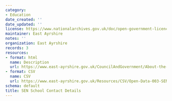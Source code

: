 ```yaml
---
category:
- Education
date_created: ''
date_updated: ''
license: https://www.nationalarchives.gov.uk/doc/open-government-licence/version/3/
maintainer: East Ayrshire
notes: ''
organization: East Ayrshire
records: 3
resources:
- format: html
  name: Description
  url: https://www.east-ayrshire.gov.uk/CouncilAndGovernment/About-the-Council/Information-and-statistics/Open-Data.aspx
- format: CSV
  name: CSV
  url: https://www.east-ayrshire.gov.uk/Resources/CSV/Open-Data-003-SEN-School-Contacts.csv
schema: default
title: SEN School Contact Details
---
```

